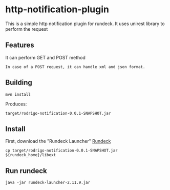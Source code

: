# http-notification-plugin

This is a simple http notification plugin for rundeck.
It uses unirest library to perform the request

## Features

It can perform GET and POST method
	
	In case of a POST request, it can handle xml and json format.
	
## Building

    mvn install

Produces:

	target/rodrigo-notification-0.0.1-SNAPSHOT.jar


## Install

First, download the "Rundeck Launcher" [Rundeck](http://rundeck.org/downloads.html)

    cp target/rodrigo-notification-0.0.1-SNAPSHOT.jar ${rundeck_home}/libext

## Run rundeck

    java -jar rundeck-launcher-2.11.9.jar